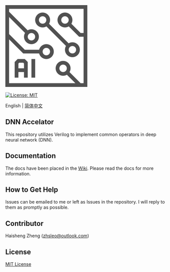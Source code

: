 ![LOGO](./doc/logo.svg)

[![License: MIT](https://img.shields.io/badge/License-MIT-yellow.svg)](https://opensource.org/licenses/MIT)

English | [简体中文](./README-CN.md)

## DNN Accelator
This repository utilizes Verilog to implement common operators in deep neural network (DNN).

## Documentation
The docs have been placed in the [Wiki](https://github.com/CNILeo/DNN-Accelerator/wiki). Please read the docs for more information.

## How to Get Help 
Issues can be emailed to me or left as Issues in the repository. I will reply to them as promptly as possible.

## Contributor
Haisheng Zheng (zhsleo@outlook.com)

## License
[MIT License](./LICENSE)
